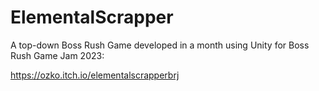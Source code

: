 # ElementalScrapper

A top-down Boss Rush Game developed in a month using Unity for Boss Rush Game Jam 2023: 

https://ozko.itch.io/elementalscrapperbrj
